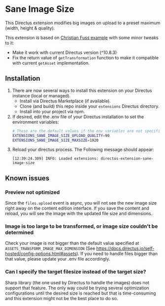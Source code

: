 # Sane Image Size

This Directus extension modifies big images on upload to a preset maximum (width, height & quality).

This extension is based on [Christian Fuss example](https://github.com/directus/directus/discussions/8704#discussioncomment-2820302) with some minor tweaks to it:

- Make it work with current Directus version (^10.8.3)
- Fix the return value of `getTransformation` function to make it compatible with current `getAsset` implementation.

## Installation

1. There are now several ways to install this extension on your Directus instance (local or managed).
    - Install via Directus Marketplace (if available).
    - Clone (and build) this repo inside your `extensions` Directus directory.
    - Install into your project via npm.
2. If desired, edit the .env file of your Directus installation to set the environment variables:
    ```bash
    # These are the default values if the env variables are not specified
    EXTENSIONS_SANE_IMAGE_SIZE_UPLOAD_QUALITY=90
    EXTENSIONS_SANE_IMAGE_SIZE_MAXSIZE=1920
    ``` 
3. Reload your directus process. The Following message should appear:
    ```log
    [12:39:24.309] INFO: Loaded extensions: directus-extension-sane-image-size
    ```

## Known issues

### Preview not optimized

Since the `files.upload` event is async, you will not see the new image size right away on the content edition interface. If you save the content and reload, you will see the image with the updated file size and dimensions.

### Image is too large to be transformed, or image size couldn't be determined

Check your image is not bigger than the default value specified at `ASSETS_TRANSFORM_IMAGE_MAX_DIMENSION` (See https://docs.directus.io/self-hosted/config-options.html#assets). If you need to handle files bigger than that value, please update your .env file accordingly.

### Can I specify the target filesize instead of the target size?

Sharp library (the one used by Directus to handle the images) does not support that feature. The only way could be trying several optimization configurations until the desired size is reached but that is time-consuming and this extension might not be the best place to do so. 